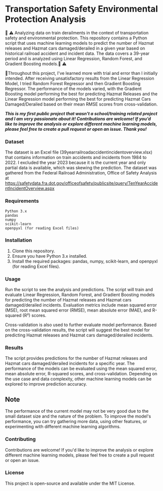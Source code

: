 # Transportation Safety Environmental Protection Analysis 
🚂 ⚠️ Analyzing data on train derailments in the context of transportation safety and environmental protection. This repository contains a Python script that uses machine learning models to predict the number of Hazmat releases and Hazmat cars damaged/derailed in a given year based on historical railroad accident and incident data. The data covers a 39-year period and is analyzed using Linear Regression, Random Forest, and Gradient Boosting models.🚂 ⚠️

🌟Throughout this project, I've learned more with trial and error than I initially intended. After receiving unsatisfactory results from the Linear Regression Model, I tried Random Forest Regressor and then Gradient Boosting Regressor. The performance of the models varied, with the Gradient Boosting model performing the best for predicting Hazmat Releases and the Linear Regression model performing the best for predicting Hazmat Cars Damaged/Derailed based on their mean RMSE scores from cross-validation.

***This is my first public project that wasn't a school/training related project and I am very passionate about it! Contributions are welcome! If you'd like to improve the analysis or explore different machine learning models, please feel free to create a pull request or open an issue. Thank you!***

### Dataset

The dataset is an Excel file (39yearrailroadaccidentincidentoverview.xlsx) that contains information on train accidents and incidents from 1984 to 2022. I excluded the year 2023 because it is the current year and only partial data is available, which was skewing the prediction. The dataset was gathered from the Federal Railroad Administration, Office of Safety Analysis at https://safetydata.fra.dot.gov/officeofsafety/publicsite/query/TenYearAccidentIncidentOverview.aspx 

### Requirements

    Python 3.x
    pandas
    numpy
    scikit-learn
    openpyxl (for reading Excel files)

### Installation

1. Clone this repository.
2. Ensure you have Python 3.x installed.
3. Install the required packages: pandas, numpy, scikit-learn, and openpyxl (for reading Excel files).

### Usage

Run the script to see the analysis and predictions. The script will train and evaluate Linear Regression, Random Forest, and Gradient Boosting models for predicting the number of Hazmat releases and Hazmat cars damaged/derailed incidents. Evaluation metrics include mean squared error (MSE), root mean squared error (RMSE), mean absolute error (MAE), and R-squared (R²) scores.

Cross-validation is also used to further evaluate model performance. Based on the cross-validation results, the script will suggest the best model for predicting Hazmat releases and Hazmat cars damaged/derailed incidents.

### Results

The script provides predictions for the number of Hazmat releases and Hazmat cars damaged/derailed incidents for a specific year. The performance of the models can be evaluated using the mean squared error, mean absolute error, R-squared scores, and cross-validation. Depending on the use case and data complexity, other machine learning models can be explored to improve prediction accuracy.

## Note

The performance of the current model may not be very good due to the small dataset size and the nature of the problem. To improve the model's performance, you can try gathering more data, using other features, or experimenting with different machine learning algorithms.

### Contributing

Contributions are welcome! If you'd like to improve the analysis or explore different machine learning models, please feel free to create a pull request or open an issue.

### License

This project is open-source and available under the MIT License.
